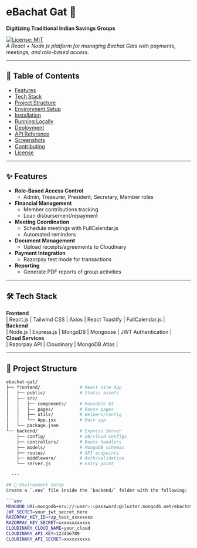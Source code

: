 # eBachat Gat 🏦  
**Digitizing Traditional Indian Savings Groups**  

[![License: MIT](https://img.shields.io/badge/License-MIT-yellow.svg)](https://opensource.org/licenses/MIT)  
*A React + Node.js platform for managing Bachat Gats with payments, meetings, and role-based access.*

---

## 📌 Table of Contents
- [Features](#-features)
- [Tech Stack](#-tech-stack)
- [Project Structure](#-project-structure)
- [Environment Setup](#-environment-setup)
- [Installation](#-installation)
- [Running Locally](#-running-locally)
- [Deployment](#-deployment)
- [API Reference](#-api-reference)
- [Screenshots](#-screenshots)
- [Contributing](#-contributing)
- [License](#-license)

---

## ✨ Features
- **Role-Based Access Control**  
  - Admin, Treasurer, President, Secretary, Member roles
- **Financial Management**  
  - Member contributions tracking  
  - Loan disbursement/repayment  
- **Meeting Coordination**  
  - Schedule meetings with FullCalendar.js  
  - Automated reminders  
- **Document Management**  
  - Upload receipts/agreements to Cloudinary  
- **Payment Integration**  
  - Razorpay test mode for transactions  
- **Reporting**  
  - Generate PDF reports of group activities  

---

## 🛠 Tech Stack
**Frontend**  
| React.js | Tailwind CSS | Axios | React Toastify | FullCalendar.js |  
**Backend**  
| Node.js | Express.js | MongoDB | Mongoose | JWT Authentication |  
**Cloud Services**  
| Razorpay API | Cloudinary | MongoDB Atlas |  

---

## 📁 Project Structure
```bash
ebachat-gat/
├── frontend/               # React Vite App
│   ├── public/             # Static assets
│   ├── src/
│   │   ├── components/     # Reusable UI
│   │   ├── pages/          # Route pages
│   │   ├── utils/          # Helpers/config
│   │   └── App.jsx         # Main app
│   └── package.json
└── backend/                # Express Server
    ├── config/             # DB/cloud configs
    ├── controllers/        # Route handlers
    ├── models/             # MongoDB schemas
    ├── routes/             # API endpoints
    ├── middleware/         # Auth/validation
    └── server.js           # Entry point

  ---

## 🔧 Environment Setup
Create a `.env` file inside the `backend/` folder with the following:

```env
MONGODB_URI=mongodb+srv://<user>:<password>@cluster.mongodb.net/ebachat
JWT_SECRET=your_jwt_secret_here
RAZORPAY_KEY_ID=rzp_test_xxxxxxxx
RAZORPAY_KEY_SECRET=xxxxxxxxxxxx
CLOUDINARY_CLOUD_NAME=your_cloud
CLOUDINARY_API_KEY=123456789
CLOUDINARY_API_SECRET=xxxxxxxxxx
